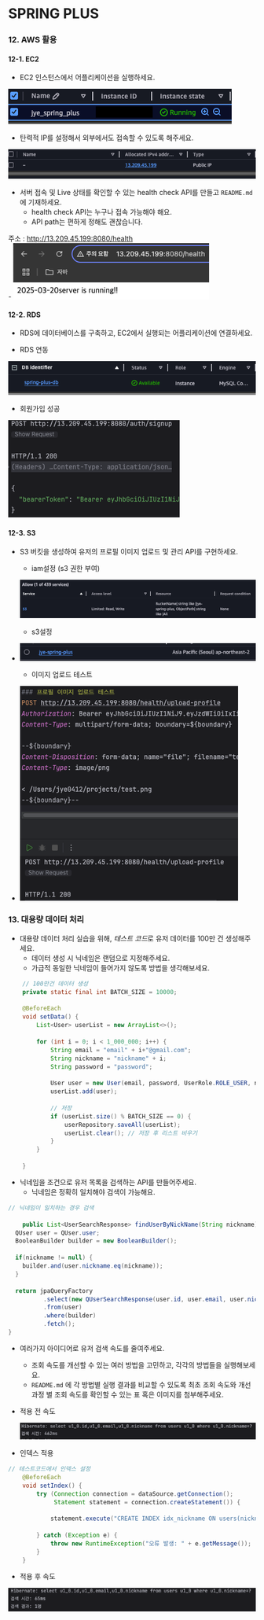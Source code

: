 # SPRING PLUS

### 12. AWS 활용
#### 12-1. EC2
- EC2 인스턴스에서 어플리케이션을 실행하세요.

![ec2연결.png](./image/ec2.png)


- 탄력적 IP를 설정해서 외부에서도 접속할 수 있도록 해주세요.

![ip.png](./image/ip.png)

  
- 서버 접속 및 Live 상태를 확인할 수 있는 health check API를 만들고 `README.md` 에 기재하세요.
    - health check API는 누구나 접속 가능해야 해요.
    - API path는 편하게 정해도 괜찮습니다.
  
주소 : http://13.209.45.199:8080/health   
    - 
![running.png](./image/running.png)

#### 12-2. RDS
- RDS에 데이터베이스를 구축하고, EC2에서 실행되는 어플리케이션에 연결하세요.

- RDS 연동 

![mysql.png](image/mysql.png)

- 회원가입 성공

![rds_signup.png](image/rds_signup.png)

#### 12-3. S3

- S3 버킷을 생성하여 유저의 프로필 이미지 업로드 및 관리 API를 구현하세요.

  - iam설정 (s3 권한 부여)

  ![rds_signup.png](image/iam.png)

  - s3설정
- ![rds_signup.png](image/s3.png)

  - 이미지 업로드 테스트 
- ![rds_signup.png](image/upload.png)

### 13. 대용량 데이터 처리
- 대용량 데이터 처리 실습을 위해, *테스트 코드*로 유저 데이터를 100만 건 생성해주세요.
  - 데이터 생성 시 닉네임은 랜덤으로 지정해주세요.
  - 가급적 동일한 닉네임이 들어가지 않도록 방법을 생각해보세요.
  
```java
    // 100만건 데이터 생성
    private static final int BATCH_SIZE = 10000;

    @BeforeEach
    void setData() {
        List<User> userList = new ArrayList<>();

        for (int i = 0; i < 1_000_000; i++) {
            String email = "email" + i+"@gmail.com";
            String nickname = "nickname" + i;
            String password = "password";

            User user = new User(email, password, UserRole.ROLE_USER, nickname);
            userList.add(user);

            // 저장
            if (userList.size() % BATCH_SIZE == 0) {
                userRepository.saveAll(userList);
                userList.clear(); // 저장 후 리스트 비우기
            }
        }

    }
```

- 닉네임을 조건으로 유저 목록을 검색하는 API를 만들어주세요.
  - 닉네임은 정확히 일치해야 검색이 가능해요.
```java
// 닉네임이 일치하는 경우 검색

    public List<UserSearchResponse> findUserByNickName(String nickname) {
  QUser user = QUser.user;
  BooleanBuilder builder = new BooleanBuilder();

  if(nickname != null) {
    builder.and(user.nickname.eq(nickname));
  }

  return jpaQueryFactory
          .select(new QUserSearchResponse(user.id, user.email, user.nickname))
          .from(user)
          .where(builder)
          .fetch();
}
```

- 여러가지 아이디어로 유저 검색 속도를 줄여주세요.
  - 조회 속도를 개선할 수 있는 여러 방법을 고민하고, 각각의 방법들을 실행해보세요.
  - `README.md` 에 각 방법별 실행 결과를 비교할 수 있도록 최초 조회 속도와 개선 과정 별 조회 속도를 확인할 수 있는 표 혹은 이미지를 첨부해주세요.

- 적용 전 속도

  ![first.png](image/first.png)

- 인덱스 적용
```java
// 테스트코드에서 인덱스 설정
    @BeforeEach
    void setIndex() {
        try (Connection connection = dataSource.getConnection();
             Statement statement = connection.createStatement()) {

            statement.execute("CREATE INDEX idx_nickname ON users(nickname)");

        } catch (Exception e) {
            throw new RuntimeException("오류 발생: " + e.getMessage());
        }
    }
```
- 적용 후 속도

![index.png](image/index.png)